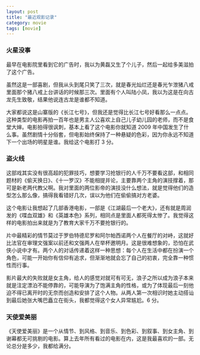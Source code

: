 ```yaml
---
layout: post
title: "最近观影记录"
category: movie
tags: [movie]
---
```




### 火星没事

最早在电影院里看到它的广告时，我以为黄磊又生了个儿子，然后一起给多美滋拍了这个广告。


虽然这是一部喜剧，但我从头到尾只笑了三次，就是春光灿烂还是春光乍泄猪八戒里面那个猪八戒上台讲话的时候那三次。里面有个人叫陆小凤，我以为这是在向古龙先生致敬，结果他说连古龙是谁都不知道。


大家都说这是山寨版的《长江七号》，但我还是觉得比长江七号好看那么一点点。这种类型的电影再拍一百年也是男主人公喜欢上自己儿子幼儿园的老师，而不是食堂大婶。电影拍得很讽刺，基本上看了这个电影你就知道 2009 年中国发生了什么事。虽然剧情十分俗套，但电影始终保持了一种悬疑的色彩，因为你永远不知道下一个出场的明星是谁。我给这个电影打 3 分。


### 盗火线

这部戏其实没有很高超的犯罪技巧，想要学习抢银行的人千万不要看这部，和相同题材的《偷天换日》、《十一罗汉》不能相提并论，主要靠两个主角的演技撑着，那可是新老两代教父啊。我对里面的两位影帝的演技没什么想法，就是觉得他们的造型怎么那么像，搞得我看错好几次，误以为他们在偷偷搞对方老婆。


这个电影让我想起了几部香港电影，一部是《江湖最后一个老大》，还有就是周润发的《喋血双雄》和《英雄本色》系列，相同点是里面人都死得太惨了。我觉得这样的电影拍出来就是为了教育大家千万不要抢银行的。


片中最精彩的情节莫过于罗伯特德尼罗和阿尔帕西诺两个人在餐厅的对峙，这就好比法官在审理文强案以前还和文强两人在举杯邀明月。这是很难想象的，恐怕在武侠小说中才有。两个人的对话传递着这样一种思想：每个人在生活中都在扮演一个角色，可能一开始你有信仰有追求，但渐渐地就会忘了自己的初衷，完全靠一种惯性而行事。


影片最大的失败就是女主角，给人的感觉对就可有可无，浪子之所以成为浪子本来就是注定漂泊不能停靠的，可能导演为了饱满主角的性格，或为了体现最后一刻他迫不得已离开时的无奈而创造和安排了这个人物。从两人第一次相识时她主动搭讪到最后她张大嘴巴矗立在街头，我都觉得这个女人异常尴尬。6 分。


### 天使爱美丽

《天使爱美丽》是一个从情节、到风格、到音乐、到色彩、到叙事、到女主角、到谢幕都无可挑剔的电影。算上去年所有看过的电影在内，这是我最喜欢的一部。无论总分是多少，我都给满分。
